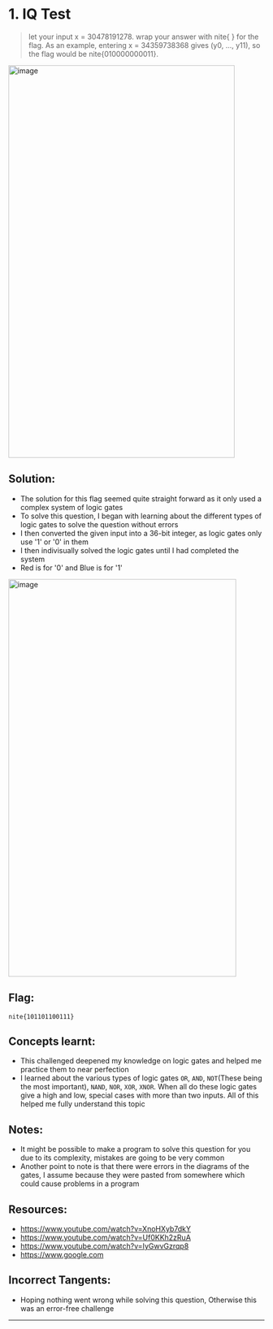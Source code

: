 # 1. IQ Test

> let your input x = 30478191278.
wrap your answer with nite{ } for the flag.
As an example, entering x = 34359738368 gives (y0, ..., y11), so the flag would be nite{010000000011}.

<img width="445" height="773" alt="image" src="https://github.com/user-attachments/assets/30663878-e8bd-4803-b731-bbed3b5b5c4c" />

## Solution:

- The solution for this flag seemed quite straight forward as it only used a complex system of logic gates
- To solve this question, I began with learning about the different types of logic gates to solve the question without errors
- I then converted the given input into a 36-bit integer, as logic gates only use '1' or '0' in them
- I then indivisually solved the logic gates until I had completed the system
- Red is for '0' and Blue is for '1'

<img width="448" height="783" alt="image" src="https://github.com/user-attachments/assets/840ac019-1de3-4e69-a0ff-e281ea5adf57" />

## Flag:

```
nite{101101100111}
```

## Concepts learnt:

- This challenged deepened my knowledge on logic gates and helped me practice them to near perfection
- I learned about the various types of logic gates `OR`, `AND`, `NOT`(These being the most important), `NAND`, `NOR`, `XOR`, `XNOR`. When all do these logic gates give a high and low, special cases with more than two inputs. All of this helped me fully understand this topic

## Notes:

- It might be possible to make a program to solve this question for you due to its complexity, mistakes are going to be very common
- Another point to note is that there were errors in the diagrams of the gates, I assume because they were pasted from somewhere which could cause problems in a program

## Resources:

- https://www.youtube.com/watch?v=XnoHXyb7dkY
- https://www.youtube.com/watch?v=Uf0KKh2zRuA
- https://www.youtube.com/watch?v=IyGwvGzrqp8
- https://www.google.com

## Incorrect Tangents:
- Hoping nothing went wrong while solving this question, Otherwise this was an error-free challenge

***

